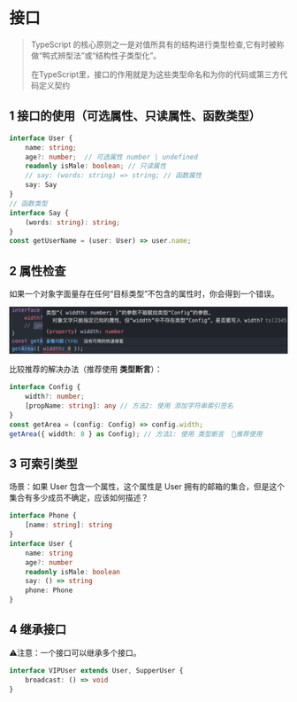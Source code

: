 # 接口

>TypeScript 的核心原则之一是对值所具有的结构进行类型检查,它有时被称做“鸭式辨型法”或“结构性子类型化”。
>
>在TypeScript里，接口的作用就是为这些类型命名和为你的代码或第三方代码定义契约

## 1 接口的使用（可选属性、只读属性、函数类型）

```typescript
interface User {
    name: string;
    age?: number;  // 可选属性 number | undefined
    readonly isMale: boolean; // 只读属性
    // say: (words: string) => string; // 函数属性
    say: Say
}
// 函数类型
interface Say {
    (words: string): string;
}
const getUserName = (user: User) => user.name;
```



## 2 属性检查

如果一个对象字面量存在任何“目标类型”不包含的属性时，你会得到一个错误。

![image1](./images/image1.png)



比较推荐的解决办法（推荐使用 **类型断言**）：

```typescript
interface Config {
    width?: number;
    [propName: string]: any // 方法2: 使用 添加字符串索引签名
}
const getArea = (config: Config) => config.width;
getArea({ widdth: 8 } as Config); // 方法1: 使用 类型断言  🍇推荐使用
```



## 3 可索引类型

场景：如果 User 包含一个属性，这个属性是 User 拥有的邮箱的集合，但是这个集合有多少成员不确定，应该如何描述？

```typescript
interface Phone {
    [name: string]: string
}
interface User {
    name: string
    age?: number
    readonly isMale: boolean
    say: () => string
    phone: Phone
}
```



## 4 继承接口

⚠️注意：一个接口可以继承多个接口。

```typescript
interface VIPUser extends User, SupperUser {
    broadcast: () => void
}
```

